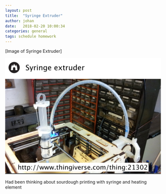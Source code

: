 ```yaml
---
layout: post
title:  "Syringe Extruder"
author: johan
date:   2018-02-20 10:00:34
categories: general
tags: schedule homework
---
```


[Image of Syringe Extruder]

![Image of Syringe Extruder](/images/syringe-extruder.png)

Had been thinking about sourdough printing with syringe and heating element
